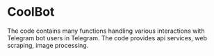 # CoolBot
The code contains many functions handling various interactions with Telegram bot users in Telegram. The code provides api services, web scraping, image processing.
